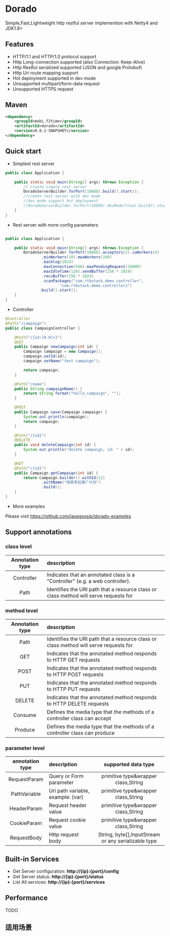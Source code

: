 # Dorado
Simple,Fast,Lightweight http restful server implemention with Netty4 and JDK1.8+

## Features

* HTTP/1.1 and HTTP/1.0 protocol support 
* Http Long-connection supported (also Connection: Keep-Alive)
* Http Restful serialized supported (JSON and google Protobuf)
* Http Uri route mapping support
* Hot deployment supported in dev mode
* Unsupported multipart/form-data request
* Unsupported HTTPS request

## Maven

```xml
<dependency>
    <groupId>mobi.f2time</groupId>
    <artifactId>dorado</artifactId>
    <version>0.0.1-SNAPSHOT</version>
</dependency>
```

## Quick start

* Simplest rest server

```java
public class Application {

	public static void main(String[] args) throws Exception {
		// create simple rest server
		DoradoServerBuilder.forPort(18888).build().start();
		//create rest server with dev mode
		//dev mode support hot deployment
		//DoradoServerBuilder.forPort(18888).devMode(true).build().start();
	}
}
```

* Rest server with more config parameters

```java

public class Application {

	public static void main(String[] args) throws Exception {
		DoradoServerBuilder.forPort(18888).acceptors(2).ioWorkers(4)
				.minWorkers(10).maxWorkers(100)
				.backlog(1024)
				.maxConnection(500).maxPendingRequest(10000)
				.maxIdleTime(120).sendBuffer(256 * 1024)
				.recvBuffer(256 * 1024)
				.scanPackages("com.rtbstack.demo.controller",
						"com.rtbstack.demo.controller1")
		       .build().start();
	}
}
```

* Controller

```java
@Controller
@Path("/campaign")
public class CampaignController {

	@Path("/{id:[0-9]+}")
	@GET
	public Campaign newCampaign(int id) {
		Campaign campaign = new Campaign();
		campaign.setId(id);
		campaign.setName("test campaign");

		return campaign;
	}

	@Path("/name")
	public String campaignName() {
		return String.format("hello_campaign", "");
	}

	@POST
	public Campaign save(Campaign campaign) {
		System.out.println(campaign);
		return campaign;
	}

	@Path("/{id}")
	@DELETE
	public void deleteCampaign(int id) {
		System.out.println("delete campaign, id: " + id);
	}

	@GET
	@Path("/{id}")
	public Campaign getCampaign(int id) {
		return Campaign.builder().withId(12)
				.withName("网易考拉推广计划")
				.build();
	}
}
```
* More examples 

Please visit https://github.com/javagossip/dorado-examples
## Support annotations
### class level

| Annotation type  | description  | 
|:-------------: |:---------------|
| Controller    | Indicates that an annotated class is a "Controller" (e.g. a web controller). | 
| Path      | Identifies the URI path that a resource class or class method will serve requests for |

### method level

| Annotation type  | description  | 
|:-------------: |:---------------|
| Path      | Identifies the URI path that a resource class or class method will serve requests for |
|GET|Indicates that the annotated method responds to HTTP GET requests|
|POST|Indicates that the annotated method responds to HTTP POST requests|
|PUT|Indicates that the annotated method responds to HTTP PUT requests|
|DELETE|Indicates that the annotated method responds to HTTP DELETE requests|
|Consume | Defines the media type that the methods of a controller class can accept|
|Produce | Defines the media type that the methods of a controller class can produce|

### parameter level

| annotation type  | description  |supported data type|
|:-------------: |:---------------|:------------:|
|RequestParam|Query or Form parameter|primitive type&wrapper class,String|
|PathVariable|Uri path variable, example: {var}|primitive type&wrapper class,String|
|HeaderParam|Request header value|primitive type&wrapper class,String|
|CookieParam|Request cookie value|primitive type&wrapper class,String|
|RequestBody|Http request body|String, byte[],InputStream or any serializable type|

## Built-in Services

* Get Server configuration: **http://{ip}:{port}/config**
* Get Server status: **http://{ip}:{port}/status**
* List All services: **http://{ip}:{port}/services**


## Performance
TODO

## 适用场景
